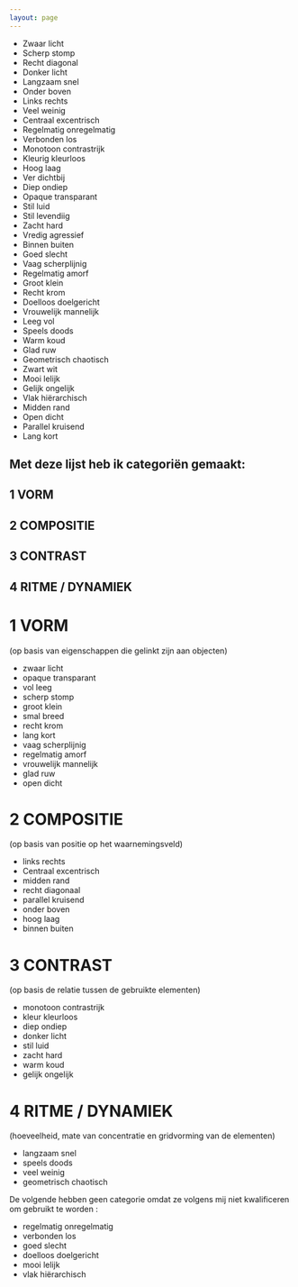```yaml
---
layout: page
---
```

<ul>
<li>Zwaar      licht</li>
<li>Scherp    stomp</li>
<li>Recht         diagonal</li>
<li>Donker    licht</li>
<li>Langzaam  snel</li>
<li>Onder         boven</li>
<li>Links         rechts</li>
<li>Veel      weinig</li>
<li>Centraal  excentrisch</li>
<li>Regelmatig    onregelmatig</li>
<li>Verbonden     los</li>
<li>Monotoon  contrastrijk</li>
<li>Kleurig   kleurloos</li>
<li>Hoog      laag</li>
<li>Ver       dichtbij</li>
<li>Diep      ondiep</li>
<li>Opaque    transparant</li>
<li>Stil      luid </li>
<li>Stil      levendiig</li>
<li>Zacht         hard</li>
<li>Vredig        agressief</li>
<li>Binnen    buiten</li>
<li>Goed      slecht</li>
<li>Vaag      scherplijnig</li>
<li>Regelmatig    amorf</li>
<li>Groot         klein</li>
<li>Recht         krom </li>
<li>Doelloos  doelgericht</li>
<li>Vrouwelijk    mannelijk</li>
<li>Leeg      vol</li>
<li>Speels        doods</li>
<li>Warm      koud</li>
<li>Glad      ruw</li>
<li>Geometrisch   chaotisch</li>
<li>Zwart     wit</li>
<li>Mooi      lelijk</li>
<li>Gelijk        ongelijk</li>
<li>Vlak      hiërarchisch</li>
<li>Midden    rand</li>
<li>Open      dicht</li>
<li>Parallel  kruisend</li>
<li>Lang       kort</li>
</ul>

<h2>Met deze lijst heb ik categoriën gemaakt:</h2>

<h2>1 VORM</h2>

<h2>2 COMPOSITIE</h2>

<h2>3 CONTRAST</h2>

<h2>4 RITME / DYNAMIEK</h2>

<h1>1   VORM</h1>

<p>(op basis van eigenschappen die gelinkt zijn aan objecten)</p>

<ul>
<li>zwaar         licht</li>
<li>opaque    transparant</li>
<li>vol       leeg</li>
<li>scherp        stomp</li>
<li>groot     klein</li>
<li>smal      breed</li>
<li>recht     krom</li>
<li>lang      kort</li>
<li>vaag      scherplijnig</li>
<li>regelmatig    amorf</li>
<li>vrouwelijk    mannelijk</li>
<li>glad      ruw</li>
<li>open      dicht</li>
</ul>

<h1>2    COMPOSITIE </h1>

<p>(op basis van positie op het waarnemingsveld)</p>

<ul>
<li>links         rechts</li>
<li>Centraal  excentrisch</li>
<li>midden    rand</li>
<li>recht         diagonaal</li>
<li>parallel      kruisend</li>
<li>onder     boven</li>
<li>hoog      laag</li>
<li>binnen        buiten</li>
</ul>

<h1>3    CONTRAST </h1>

<p>(op basis de relatie tussen de gebruikte elementen)</p>

<ul>
<li>monotoon  contrastrijk</li>
<li>kleur     kleurloos</li>
<li>diep      ondiep</li>
<li>donker    licht</li>
<li>stil      luid</li>
<li>zacht         hard</li>
<li>warm      koud</li>
<li>gelijk        ongelijk</li>
</ul>

<h1>4   RITME / DYNAMIEK</h1>

<p>(hoeveelheid, mate van concentratie en gridvorming van de elementen) </p>

<ul>
<li>langzaam  snel</li>
<li>speels        doods</li>
<li>veel      weinig</li>
<li>geometrisch   chaotisch</li>
</ul>

<p>De volgende hebben geen categorie omdat ze volgens mij niet kwalificeren om gebruikt te worden :</p>

<ul>
<li>regelmatig    onregelmatig</li>
<li>verbonden los</li>
<li>goed      slecht</li>
<li>doelloos  doelgericht</li>
<li>mooi      lelijk</li>
<li>vlak      hiërarchisch</li>
</ul>

